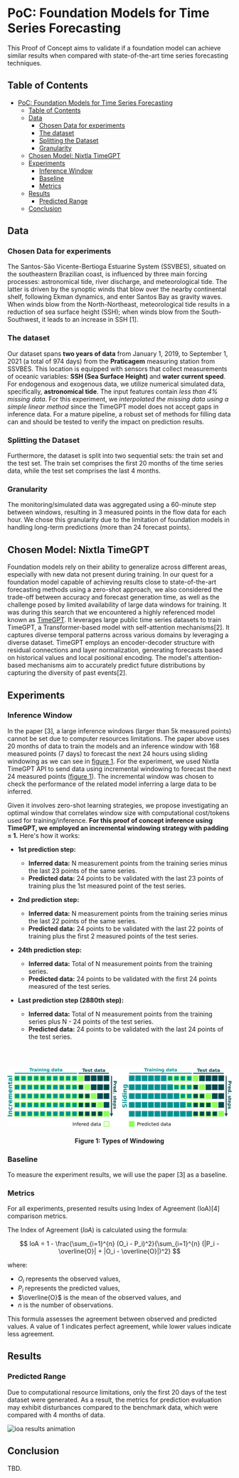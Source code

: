 # PoC: Foundation Models for Time Series Forecasting 

This Proof of Concept aims to validate if a foundation model can achieve similar results when compared with state-of-the-art time series forecasting techniques.

## Table of Contents

- [PoC: Foundation Models for Time Series Forecasting](#poc-foundation-models-for-time-series-forecasting)
  - [Table of Contents](#table-of-contents)
  - [Data](#data)
    - [Chosen Data for experiments](#chosen-data-for-experiments)
    - [The dataset](#the-dataset)
    - [Splitting the Dataset](#splitting-the-dataset)
    - [Granularity](#granularity)
  - [Chosen Model: Nixtla TimeGPT](#chosen-model-nixtla-timegpt)
  - [Experiments](#experiments)
    - [Inference Window](#inference-window)
    - [Baseline](#baseline)
    - [Metrics](#metrics)
  - [Results](#results)
    - [Predicted Range](#predicted-range)
  - [Conclusion](#conclusion)

## Data

### Chosen Data for experiments

The Santos-São Vicente-Bertioga Estuarine System (SSVBES), situated on the southeastern Brazilian coast, is influenced by three main forcing processes: astronomical tide, river discharge, and meteorological tide. The latter is driven by the synoptic winds that blow over the nearby continental shelf, following Ekman dynamics, and enter Santos Bay as gravity waves. When winds blow from the North-Northeast, meteorological tide results in a reduction of sea surface height (SSH); when winds blow from the South-Southwest, it leads to an increase in SSH [1]. 

### The dataset

Our dataset spans **two years of data** from January 1, 2019, to September 1, 2021 (a total of 974 days) from the **Praticagem** measuring station from SSVBES. This location is equipped with sensors that collect measurements of oceanic variables: **SSH (Sea Surface Height)** and **water current speed**. For endogenous and exogenous data, we utilize numerical simulated data, specifically, **astronomical tide**. The input features contain *less than 4% missing data*. For this experiment, we *interpolated the missing data using a simple linear method* since the TimeGPT model does not accept gaps in inference data. For a mature pipeline, a robust set of methods for filling data can and should be tested to verify the impact on prediction results.

### Splitting the Dataset

Furthermore, the dataset is split into two sequential sets: the train set and the test set. The train set comprises the first 20 months of the time series data, while the test set comprises the last 4 months.

### Granularity

The monitoring/simulated data was aggregated using a 60-minute step between windows, resulting in 3 measured points in the flow data for each hour. We chose this granularity due to the limitation of foundation models in handling long-term predictions (more than 24 forecast points).

## Chosen Model: Nixtla TimeGPT

Foundation models rely on their ability to generalize across different areas, especially with new data not present during training. In our quest for a foundation model capable of achieving results close to state-of-the-art forecasting methods using a zero-shot approach, we also considered the trade-off between accuracy and forecast generation time, as well as the challenge posed by limited availability of large data windows for training. It was during this search that we encountered a highly referenced model known as [TimeGPT](https://arxiv.org/abs/2310.03589). It leverages large public time series datasets to train TimeGPT, a Transformer-based model with self-attention mechanisms[2]. It captures diverse temporal patterns across various domains by leveraging a diverse dataset. TimeGPT employs an encoder-decoder structure with residual connections and layer normalization, generating forecasts based on historical values and local positional encoding. The model's attention-based mechanisms aim to accurately predict future distributions by capturing the diversity of past events[2].

## Experiments

### Inference Window

In the paper [3], a large inference windows (larger than 5k measured points) cannot be set due to computer resources limitations. The paper above uses 20 months of data to train the models and an inference window with 168 measured points (7 days) to forecast the next 24 hours using sliding windowing as we can see in [figure 1](#fig1). 
For the experiment, we used Nixtla TimeGPT API to send data using incremental windowing to forecast the next 24 measured points ([figure 1](#fig1)). The incremental window was chosen to check the performance of the related model inferring a large data to be inferred. 

Given it involves zero-shot learning strategies, we propose investigating an optimal window that correlates window size with computational cost/tokens used for training/inference. **For this proof of concept inference using TimeGPT, we employed an incremental windowing strategy with padding = 1.** Here's how it works:

* **1st prediction step:**
    * **Inferred data:** N measurement points from the training series minus the last 23 points of the same series.
    * **Predicted data:** 24 points to be validated with the last 23 points of training plus the 1st measured point of the test series.  

* **2nd prediction step:** 
    * **Inferred data:** N measurement points from the training series minus the last 22 points of the same series.
    * **Predicted data:** 24 points to be validated with the last 22 points of training plus the first 2 measured points of the test series.  

* **24th prediction step:** 
    * **Inferred data:** Total of N measurement points from the training series.
    * **Predicted data:** 24 points to be validated with the first 24 points measured of the test series.

* **Last prediction step (2880th step):** 
    * **Inferred data:** Total of N measurement points from the training series plus N - 24 points of the test series.
    * **Predicted data:** 24 points to be validated with the last 24 points of the test series.

<br/><br/>
<p id='fig1'></p>

![nexus-diagram](images/nexus_windowing_h.png)
<center><h4>Figure 1: Types of Windowing</h4></center>

### Baseline

To measure the experiment results, we will use the paper [3] as a baseline.

### Metrics

For all experiments, presented results using Index of Agreement (IoA)[4] comparison metrics.

The Index of Agreement ($IoA$) is calculated using the formula:

$$
IoA = 1 - \frac{\sum_{i=1}^{n} (O_i - P_i)^2}{\sum_{i=1}^{n} (|P_i - \overline{O}| + |O_i - \overline{O}|)^2}
$$

where:
- $O_i$ represents the observed values,
- $P_i$ represents the predicted values,
- $\overline{O}$ is the mean of the observed values, and
- $n$ is the number of observations.

This formula assesses the agreement between observed and predicted values. A value of 1 indicates perfect agreement, while lower values indicate less agreement.

## Results

### Predicted Range

Due to computational resource limitations, only the first 20 days of the test dataset were generated. As a result, the metrics for prediction evaluation may exhibit disturbances compared to the benchmark data, which were compared with 4 months of data.


![ioa results animation](images/timegpt_poc.gif)

## Conclusion

TBD.
